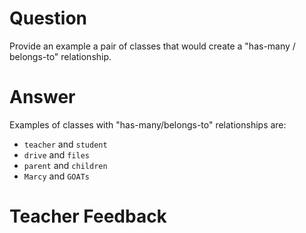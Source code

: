 # Question

Provide an example a pair of classes that would create a "has-many / belongs-to" relationship.

# Answer

Examples of classes with "has-many/belongs-to" relationships are:

- `teacher` and `student`
- `drive` and `files`
- `parent` and `children`
- `Marcy` and `GOATs`

# Teacher Feedback
